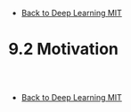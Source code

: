 * [Back to Deep Learning MIT](../../main.md)

# 9.2 Motivation

##














<br>

* [Back to Deep Learning MIT](../../main.md)